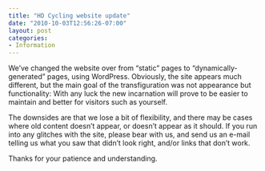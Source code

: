 ```yaml
---
title: "HD Cycling website update"
date: "2010-10-03T12:56:26-07:00"
layout: post
categories:
- Information
---
```


We’ve changed the website over from “static” pages to “dynamically-generated” pages, using WordPress. Obviously, the site appears much different, but the main goal of the transfiguration was not appearance but functionality: With any luck the new incarnation will prove to be easier to maintain and better for visitors such as yourself.  
  
The downsides are that we lose a bit of flexibility, and there may be cases where old content doesn’t appear, or doesn’t appear as it should. If you run into any glitches with the site, please bear with us, and send us an e-mail telling us what you saw that didn’t look right, and/or links that don’t work.

Thanks for your patience and understanding.